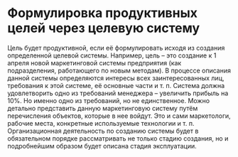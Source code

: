 # Формулировка продуктивных целей через целевую систему

Цель будет продуктивной, если её формулировать исходя из создания определенной целевой системы. Например, цель – это создание к 1 апреля новой маркетинговой системы предприятия (как подразделения, работающего по новым методам). В процессе описания данной системы определяются интересы всех заинтересованных лиц, требования к этой системе, её основные части и т. п. Система должна удовлетворить одно из требований менеджера – увеличить прибыль на 10%. Но именно одно из требований, но не единственное. Можно детально представить данную маркетинговую систему путём перечисления объектов, которые в нее войдут. Это и сами маркетологи, рабочие места, конкретные используемые технологии и т. п. Организационная деятельность по созданию системы будет в обязательном порядке рассматривать не только стадию создания, но и подробнейшим образом будет описана стадия эксплуатации.
